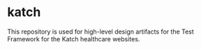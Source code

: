 # katch
This repository is used for high-level design artifacts for the Test Framework for the Katch healthcare websites.
